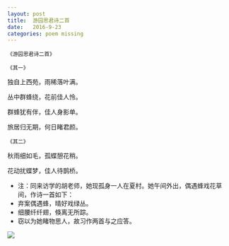 ```yaml
---
layout: post
title:  游园思君诗二首
date:   2016-9-23
categories: poem missing
---
```

`《游园思君诗二首》`

`《其一》`

独自上西苑，雨稀落叶满。

丛中群蜂绕，花前佳人怜。

群蜂犹有伴，佳人身影单。

旅居归无期，何日睹君颜。


`《其二》`

秋雨细如毛，孤蝶憩花稍。

花动扰蝶梦，佳人待鹊桥。

<!--more-->

- 注：同来访学的胡老师，她现孤身一人在夏村。她午间外出，偶遇蜂戏花草间，作诗一首如下：
- 弃案偶遇蜂，晴好戏绿丛。
- 细腰纤纤翅，倏离无所踪。
- 窃以为她睹物思人，故习作两首与之应答。

![]({{site.url}}/Images/28.png)
